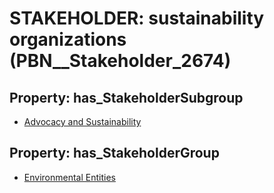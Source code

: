 # STAKEHOLDER: __sustainability organizations__ (PBN__Stakeholder_2674)

## Property: has_StakeholderSubgroup

* [Advocacy and Sustainability](PBN__StakeholderSubgroup_164)

## Property: has_StakeholderGroup

* [Environmental Entities](PBN__StakeholderGroup_13)

